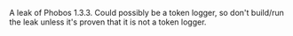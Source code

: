 A leak of Phobos 1.3.3.
Could possibly be a token logger, so don't build/run the leak unless it's proven that it is not a token logger.
